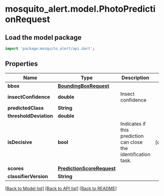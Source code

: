 # mosquito_alert.model.PhotoPredictionRequest

## Load the model package
```dart
import 'package:mosquito_alert/api.dart';
```

## Properties
Name | Type | Description | Notes
------------ | ------------- | ------------- | -------------
**bbox** | [**BoundingBoxRequest**](BoundingBoxRequest.md) |  | 
**insectConfidence** | **double** | Insect confidence | 
**predictedClass** | **String** |  | 
**thresholdDeviation** | **double** |  | 
**isDecisive** | **bool** | Indicates if this prediction can close the identification task. | [optional] 
**scores** | [**PredictionScoreRequest**](PredictionScoreRequest.md) |  | 
**classifierVersion** | **String** |  | 

[[Back to Model list]](../README.md#documentation-for-models) [[Back to API list]](../README.md#documentation-for-api-endpoints) [[Back to README]](../README.md)


